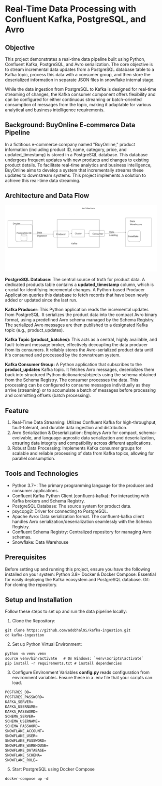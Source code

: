 # Real-Time Data Processing with Confluent Kafka, PostgreSQL, and Avro

## Objective
This project demonstrates a real-time data pipeline built using Python, Confluent Kafka, PostgreSQL, and Avro serialization. 
The core objective is to stream incremental data updates from a PostgreSQL database table to a Kafka topic, process this data with a consumer group, and then store the deserialized information in separate JSON files in snowflake internal stage.

While the data ingestion from PostgreSQL to Kafka is designed for real-time streaming of changes, the Kafka consumer component offers flexibility and can be configured for either continuous streaming or batch-oriented consumption of messages from the topic, making it adaptable for various analytical and business intelligence requirements.

## Background: BuyOnline E-commerce Data Pipeline
In a fictitious e-commerce company named "BuyOnline," product information (including product ID, name, category, price, and updated_timestamp) is stored in a PostgreSQL database. This database undergoes frequent updates with new products and changes to existing product details. To facilitate real-time analytics and business intelligence, BuyOnline aims to develop a system that incrementally streams these updates to downstream systems.
This project implements a solution to achieve this real-time data streaming.

## Architecture and Data Flow
![kafka-ingestion](kafka-ingestion.jpg)

**PostgreSQL Database:**
The central source of truth for product data. A dedicated products table contains a __updated_timestamp__ column, which is crucial for identifying incremental changes.
A Python-based Producer Application queries this database to fetch records that have been newly added or updated since the last run.

**Kafka Producer:**
This Python application reads the incremental updates from PostgreSQL.
It serializes the product data into the compact Avro binary format, using a predefined Avro schema managed by the Schema Registry.
The serialized Avro messages are then published to a designated Kafka topic (e.g., product_updates).

**Kafka Topic (product_batches):**
This acts as a central, highly available, and fault-tolerant message broker, effectively decoupling the data producer from its consumers.
It reliably stores the Avro-serialized product data until it's consumed and processed by the downstream system.

**Kafka Consumer Group:**
A Python application that subscribes to the __product_updates__ Kafka topic.
It fetches Avro messages, deserializes them back into structured Python dictionaries/objects using the schema obtained from the Schema Registry.
The consumer processes the data. This processing can be configured to consume messages individually as they arrive (streaming) or to accumulate a batch of messages before processing and committing offsets (batch processing).

## Feature
1. Real-Time Data Streaming: Utilizes Confluent Kafka for high-throughput, fault-tolerant, and durable data ingestion and distribution.
2. Avro Serialization & Deserialization: Employs Avro for compact, schema-evolvable, and language-agnostic data serialization and deserialization, ensuring data integrity and compatibility across different applications.
3. Robust Data Processing: Implements Kafka consumer groups for scalable and reliable processing of data from Kafka topics, allowing for parallel consumption.

## Tools and Technologies
- Python 3.7+: The primary programming language for the producer and consumer applications.
- Confluent Kafka Python Client (confluent-kafka): For interacting with Kafka brokers and Schema Registry.
- PostgreSQL Database: The source system for product data.
- psycopg2: Driver for connecting to PostgreSQL.
- Apache Avro: Data serialization format. The confluent-kafka client handles Avro serialization/deserialization seamlessly with the Schema Registry.
- Confluent Schema Registry: Centralized repository for managing Avro schemas.
- Snowflake: Data Warehouse

## Prerequisites
Before setting up and running this project, ensure you have the following installed on your system:
Python 3.8+
Docker & Docker Compose: Essential for easily deploying the Kafka ecosystem and PostgreSQL database.
Git: For cloning the repository.

## Setup and Installation
Follow these steps to set up and run the data pipeline locally:
1. Clone the Repository:
```
git clone https://github.com/adobhal95/kafka-ingestion.git
cd kafka-ingestion
```
2. Set up Python Virtual Environment:
```
python -m venv venv
source venv/bin/activate   # On Windows: `venv\Scripts\activate`
pip install -r requirements.txt # install dependencies
```
3. Configure Environment Variables
__config.py__ reads configuration from environment variables. Ensure these in a .env file that your scripts can load.
```POSTGRES_USER=
POSTGRES_DB=
POSTGRES_PASSWORD=
KAFKA_SERVER=
KAFKA_USERNAME=
KAFKA_PASSWORD=
SCHEMA_SERVER=
SCHEMA_USERNAME=
SCHEMA_PASSWORD=
SNOWFLAKE_ACCOUNT=
SNOWFLAKE_USER=
SNOWFLAKE_PASSWORD=
SNOWFLAKE_WAREHOUSE=
SNOWFLAKE_DATABASE=
SNOWFLAKE_SCHEMA=
SNOWFLAKE_ROLE=
```
5. Start PostgreSQL using Docker Compose
```
docker-compose up -d
```

